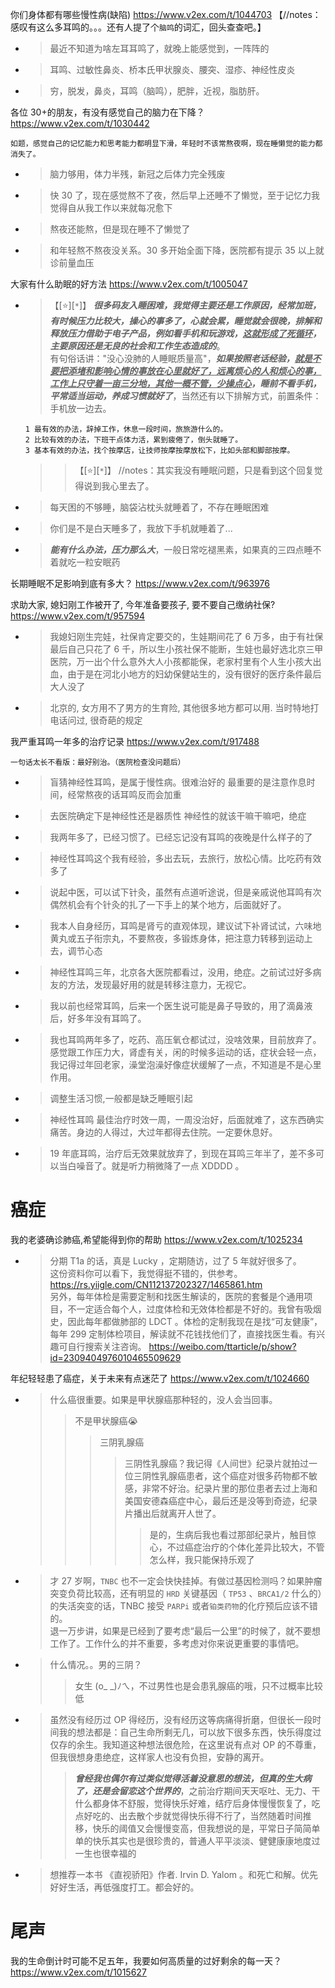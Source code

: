 
你们身体都有哪些慢性病(缺陷) https://www.v2ex.com/t/1044703  【//notes：感叹有这么多耳鸣的。。。还有人提了个`脑鸣`的词汇，回头查查吧。】
- > 最近不知道为啥左耳耳鸣了，就晚上能感觉到，一阵阵的
- > 耳鸣、过敏性鼻炎、桥本氏甲状腺炎、腰突、湿疹、神经性皮炎
- > 穷，脱发，鼻炎，耳鸣（脑鸣），肥胖，近视，脂肪肝。

各位 30+的朋友，有没有感觉自己的脑力在下降？ https://www.v2ex.com/t/1030442
```console
如题，感觉自己的记忆能力和思考能力都明显下滑，年轻时不该常熬夜啊，现在睡懒觉的能力都消失了。
```
- > 脑力够用，体力半残，新冠之后体力完全残废
- > 快 30 了，现在感觉熬不了夜，然后早上还睡不了懒觉，至于记忆力我觉得自从我工作以来就每况愈下
- > 熬夜还能熬，但是现在睡不了懒觉了
- > 和年轻熬不熬夜没关系。30 多开始全面下降，医院都有提示 35 以上就诊前量血压

大家有什么助眠的好方法 https://www.v2ex.com/t/1005047
- > 【[:star:][`*`]】 ***很多码友入睡困难，我觉得主要还是工作原因，经常加班，有时候压力比较大，操心的事多了，心就会累，睡觉就会很晚，排解和释放压力借助于电子产品，例如看手机和玩游戏，<ins>这就形成了死循环</ins>，主要原因还是无良的社会和工作生态造成的***。 <br> 有句俗话讲："没心没肺的人睡眠质量高"，***如果按照老话经验，<ins>就是不要把添堵和影响心情的事放在心里就好了，远离烦心的人和烦心的事，工作上只守着一亩三分地，其他一概不管，少操点心</ins>，睡前不看手机，平常适当运动，养成习惯就好了***，当然还有以下排解方式，前置条件：手机放一边去。
  ```console
  1 最有效的办法，辞掉工作，休息一段时间，旅旅游什么的。
  2 比较有效的办法，下班干点体力活，累到疲倦了，倒头就睡了。
  3 基本有效的办法，找个按摩店，让技师按摩按摩放松下，比如头部和脚部按摩。
  ```
  >> 【[:star:][`*`]】 //notes：其实我没有睡眠问题，只是看到这个回复觉得说到我心里去了。
- > 每天困的不够睡，脑袋沾枕头就睡着了，不存在睡眠困难
- > 你们是不是白天睡多了，我放下手机就睡着了...
- > ***能有什么办法，压力那么大***，一般日常吃褪黑素，如果真的三四点睡不着就吃一粒安眠药

长期睡眠不足影响到底有多大？ https://www.v2ex.com/t/963976

求助大家, 媳妇刚工作被开了, 今年准备要孩子, 要不要自己缴纳社保? https://www.v2ex.com/t/957594
- > 我媳妇刚生完娃，社保肯定要交的，生娃期间花了 6 万多，由于有社保最后自己只花了 6 千，所以生小孩社保不能断，生娃也最好选北京三甲医院，万一出个什么意外大人小孩都能保，老家村里有个人生小孩大出血，由于是在河北小地方的妇幼保健站生的，没有很好的医疗条件最后大人没了
- > 北京的, 女方用不了男方的生育险, 其他很多地方都可以用. 当时特地打电话问过, 很奇葩的规定

我严重耳鸣一年多的治疗记录 https://www.v2ex.com/t/917488
```console
一句话太长不看版：最好别治。（医院检查没问题后）
```
- > 盲猜神经性耳鸣，是属于慢性病。很难治好的 最重要的是注意作息时间，经常熬夜的话耳鸣反而会加重
- > 去医院确定下是神经性还是器质性 神经性的就该干嘛干嘛吧，绝症
- > 我两年多了，已经习惯了。已经忘记没有耳鸣的夜晚是什么样子的了
- > 神经性耳鸣这个我有经验，多出去玩，去旅行，放松心情。比吃药有效多了
- > 说起中医，可以试下针灸，虽然有点道听途说，但是亲戚说他耳鸣有次偶然机会有个针灸的扎了一下手上的某个地方，后面就好了。
- > 我本人自身经历，耳鸣是肾亏的直观体现，建议试下补肾试试，六味地黄丸或五子衔宗丸，不要熬夜，多锻炼身体，把注意力转移到运动上去，调节心态
- > 神经性耳鸣三年，北京各大医院都看过，没用，绝症。之前试过好多病友的方法，发现最好用的就是转移注意力，无视它。
- > 我以前也经常耳鸣，后来一个医生说可能是鼻子导致的，用了滴鼻液后，好多年没有耳鸣了。
- > 我也耳鸣两年多了，吃药、高压氧仓都试过，没啥效果，目前放弃了。感觉跟工作压力大，肾虚有关，闲的时候多运动的话，症状会轻一点，我记得过年回老家，澡堂泡澡好像症状缓解了一点，不知道是不是心里作用。
- > 调整生活习惯,一般都是缺乏睡眠引起
- > 神经性耳鸣 最佳治疗时效一周，一周没治好，后面就难了，这东西确实痛苦。身边的人得过，大过年都得去住院。一定要休息好。
- > 19 年底耳鸣，治疗后无效果就放弃了，到现在耳鸣三年半了，差不多可以当白噪音了。就是听力稍微降了一点 XDDDD 。

# 癌症

我的老婆确诊肺癌,希望能得到你的帮助 https://www.v2ex.com/t/1025234
- > 分期 T1a 的话，真是 Lucky ，定期随访，过了 5 年就好很多了。 <br> 这份资料你可以看下，我觉得挺不错的，供参考。 https://rs.yiigle.com/CN112137202327/1465861.htm <br> 另外，每年体检是需要定制和找医生解读的，医院的套餐是个通用项目，不一定适合每个人，过度体检和无效体检都是不好的。我曾有吸烟史，因此每年都做肺部的 LDCT 。体检的定制我现在是找“可友健康”，每年 299 定制体检项目，解读就不花钱找他们了，直接找医生看。有兴趣可自行搜索关注咨询。 https://weibo.com/ttarticle/p/show?id=2309404976010465509629

年纪轻轻患了癌症，关于未来有点迷茫了 https://www.v2ex.com/t/1024660
- > 什么癌很重要。如果是甲状腺癌那种轻的，没人会当回事。
  >> 不是甲状腺癌😭
  >>> 三阴乳腺癌
  >>>> 三阴性乳腺癌？我记得《人间世》纪录片就拍过一位三阴性乳腺癌患者，这个癌症对很多药物都不敏感，非常不好治。纪录片里的那位患者去过上海和美国安德森癌症中心，最后还是没等到奇迹，纪录片播出后就离开人世了。
  >>>>> 是的，生病后我也看过那部纪录片，触目惊心，不过癌症治疗的个体化差异比较大，不管怎么样，我只能保持乐观了
- > 才 27 岁啊，`TNBC` 也不一定会快快挂掉。有做过基因检测吗？如果肿瘤突变负荷比较高，还有明显的 `HRD` 关键基因（ `TP53` 、`BRCA1/2` 什么的）的失活突变的话，TNBC 接受 `PARPi` 或者`铂类药物`的化疗预后应该不错的。 <br> 退一万步讲，如果是已经到了要考虑“最后一公里”的时候了，就不要想工作了。工作什么的并不重要，多考虑对你来说更重要的事情吧。
- > 什么情况。。男的三阴？
  >> 女生 (o_ _)ﾉㄟ，不过男性也是会患乳腺癌的哦，只不过概率比较低
- > 虽然没有经历过 OP 得经历，没有经历这等病痛得折磨，但很长一段时间我的想法都是：自己生命所剩无几，可以放下很多东西，快乐得度过仅存的余生。我知道这种想法很危险，在这里说有点对 OP 的不尊重，但我很想身患绝症，这样家人也没有负担，安静的离开。
  >> ***曾经我也偶尔有过类似觉得活着没意思的想法，但真的生大病了，还是会留恋这个世界的***，之前治疗期间天天呕吐、无力、干什么都身体不舒服，觉得快乐好难，结疗后身体慢慢恢复了，吃点好吃的、出去散个步就觉得快乐得不行了，当然随着时间推移，快乐的阈值又会慢慢变高，但我想说的是，平常日子简简单单的快乐其实也是很珍贵的，普通人平平淡淡、健健康康地度过一生也很幸福的
- > 想推荐一本书 《直视骄阳》作者. Irvin D. Yalom 。和死亡和解。优先好好生活，再低强度打工。都会好的。

# 尾声

我的生命倒计时可能不足五年，我要如何高质量的过好剩余的每一天？ https://www.v2ex.com/t/1015627
